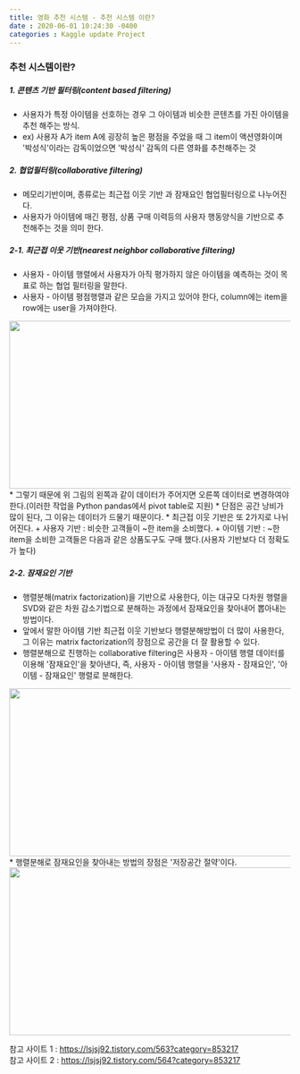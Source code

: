 ```yaml
---
title: 영화 추천 시스템 - 추천 시스템 이란?  
date : 2020-06-01 10:24:30 -0400
categories : Kaggle update Project
---
```



### 추천 시스템이란?
##### 1. 콘텐츠 기반 필터링(content based filtering) 
* 사용자가 특정 아이템을 선호하는 경우 그 아이템과 비슷한 콘텐츠를 가진 아이템을 추천 해주는 방식.
* ex) 사용자 A가 item A에 굉장히 높은 평점을 주었을 때 그 item이 액션영화이며 '박성식'이라는 감독이었으면 '박성식' 감독의 다른 영화를 추천해주는 것 


##### 2. 협업필터링(collaborative filtering)
* 메모리기반이며, 종류로는 최근접 이웃 기반 과 잠재요인 협업필터링으로 나누어진다.
* 사용자가 아이템에 매긴 평점, 상품 구매 이력등의 사용자 행동양식을 기반으로 추천해주는 것을 의미 한다.



##### 2-1. 최근접 이웃 기반(nearest neighbor collaborative filtering)
* 사용자 - 아이템 행렬에서 사용자가 아직 평가하지 않은 아이템을 예측하는 것이 목표로 하는 협업 필터링을 말한다.
* 사용자 - 아이템 평점행렬과 같은 모습을 가지고 있어야 한다, column에는 item을 row에는 user을 가져야한다.
<img src="https://user-images.githubusercontent.com/60723495/83366679-958e6280-a3eb-11ea-97b0-80fc29b7e183.png" width="700" height="300">
* 그렇기 때문에 위 그림의 왼쪽과 같이 데이터가 주어지면 오른쪽 데이터로 변경하여야 한다.(이러한 작업을 Python pandas에서 pivot table로 지원)
* 단점은 공간 낭비가 많이 된다, 그 이유는 데이터가 드물기 때문이다.
* 최근접 이웃 기반은 또 2가지로 나뉘어진다.
  + 사용자 기반 : 비슷한 고객들이 ~한 item을 소비했다.
  + 아이템 기반 : ~한 item을 소비한 고객들은 다음과 같은 상품도구도 구매 했다.(사용자 기반보다 더 정확도가 높다)



##### 2-2. 잠재요인 기반
* 행렬분해(matrix factorization)을 기반으로 사용한다, 이는 대규모 다차원 행렬을 SVD와 같은 차원 감소기법으로 분해하는 과정에서 잠재요인을 찾아내어 뽑아내는 방법이다.
* 앞에서 말한 아이템 기반 최근접 이웃 기반보다 행렬분해방법이 더 많이 사용한다, 그 이유는 matrix factorization의 장점으로 공간을 더 잘 활용할 수 있다.
* 행렬분해으로 진행하는 collaborative filtering은 사용자 - 아이템 행렬 데이터를 이용해 '잠재요인'을 찾아낸다, 즉, 사용자 - 아이템 행렬을 '사용자 - 잠재요인', '아이템 - 잠재요인' 행렬로 분해한다.
<img src="https://user-images.githubusercontent.com/60723495/83367382-37637e80-a3ef-11ea-8eed-7ca230aa9c44.png" width="700" height="300">
* 행렬분해로 잠재요인을 찾아내는 방법의 장점은 '저장공간 절약'이다.
<img src="https://user-images.githubusercontent.com/60723495/83367750-169c2880-a3f1-11ea-88c6-4d75fd0fd943.png" width="700" height="300">






참고 사이트 1 : <https://lsjsj92.tistory.com/563?category=853217> <br>
참고 사이트 2 : <https://lsjsj92.tistory.com/564?category=853217>
